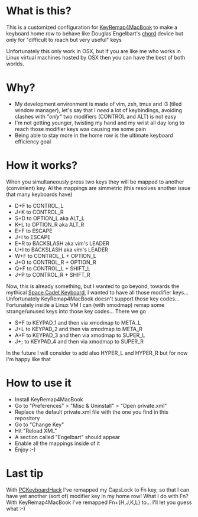 # What is this?

This is a customized configuration for [KeyRemap4MacBook](https://pqrs.org/macosx/keyremap4macbook/) to make a keyboard home row to behave like Douglas Engelbart's [chord](http://en.wikipedia.org/wiki/Chorded_keyboard) device but only for "difficult to reach but very useful" keys

Unfortunately this only work in OSX, but if you are like me who works in Linux virtual machines hosted by OSX then you can have the best of both worlds. 


# Why?

* My development environment is made of vim, zsh, tmux and i3 (tiled window manager), let's say that I *need* a lot of keybindings, avoiding clashes with _"only"_ two modifiers (CONTROL and ALT) is not easy
* I'm not getting younger, twisting my hand and my wrist all day long to reach those modifier keys was causing me some pain
* Being able to stay more in the home row is the ultimate keyboard efficiency goal


# How it works?

When you simultaneously press two keys they will be mapped to another (convinient) key. Al the mappings are simmetric (this resolves another issue that many keyboards have)

* D+F to CONTROL\_L
* J+K to CONTROL\_R
* S+D to OPTION\_L aka ALT\_L
* K+L to OPTION\_R aka ALT\_R
* E+F to ESCAPE
* J+I to ESCAPE
* E+R to BACKSLASH aka vim's LEADER
* U+I to BACKSLASH aka vim's LEADER
* W+F to CONTROL\_L + OPTION\_L
* J+O to CONTROL\_R + OPTION\_R
* Q+F to CONTROL\_L + SHIFT\_L
* J+P to CONTROL\_R + SHIFT\_R

Now, this is already something, but I wanted to go beyond, towards the mythical [Space Cadet Keyboard](http://en.wikipedia.org/wiki/Space-cadet_keyboard), I wanted to have all those modifier keys... Unfortunately KeyRemap4MacBook doesn't support those key codes... Fortunately inside a Linux VM I can (with xmodmap) remap some strange/unused keys into those key codes... There we go

* S+F to KEYPAD\_1 and then via xmodmap to META\_L
* J+L to KEYPAD\_2 and then via xmodmap to META\_R
* A+F to KEYPAD\_3 and then via xmodmap to SUPER\_L
* J+; to KEYPAD\_4 and then via xmodmap to SUPER\_R

In the future I will consider to add also HYPER\_L and HYPER\_R but for now I'm happy like that


# How to use it

* Install KeyRemap4MacBook
* Go to "Preferences" > "Misc & Uninstall" > "Open private.xml"
* Replace the default private.xml file with the one you find in this repository
* Go to "Change Key"
* Hit "Reload XML"
* A section called "Engelbart" should appear
* Enable all the mappings inside of it
* Enjoy :-)


# Last tip

With [PCKeyboardHack](https://pqrs.org/macosx/keyremap4macbook/pckeyboardhack.html.en) I've remapped my CapsLock to Fn key, so that I can have yet another (sort of) modifier key in my home row! What I do with Fn? With KeyRemap4MacBook I've remapped Fn+{H,J,K,L} to... I'll let you guess what :-)
